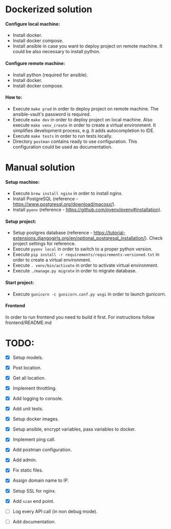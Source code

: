 # Dockerized solution

#### Configure local machine:
- Install docker.
- Install docker compose.
- Install ansible in case you want to deploy project on remote machine. It could be also necessary to install python. 

#### Configure remote machine:
- Install python (required for ansible).
- Install docker.
- Install docker compose.

#### How to:
- Execute `make prod` in order to deploy project on remote machine. The ansible-vault's password is required.
- Execute `make dev` in order to deploy project on local machine. Also execute `make venv_create` in order to create a virtual environment. It simplifies development process, e.g. it adds autocompletion to IDE.
- Execute `make tests` in order to run tests locally.
- Directory `postman` contains ready to use configuration. This configuration could be used as documentation.



# Manual solution

#### Setup machine:
- Execute `brew install nginx` in order to install nginx.
- Install PostgreSQL (reference - https://www.postgresql.org/download/macosx/).
- Install `pyenv` (reference - https://github.com/pyenv/pyenv#installation).

#### Setup project:
- Setup postgres database (reference - https://tutorial-extensions.djangogirls.org/en/optional_postgresql_installation/). Check project settings for reference.
- Execute `pyenv local` in order to switch to a proper python version.
- Execute `pip install -r requirements/requirements-versioned.txt` in order to create a virtual environment.
- Execute `. venv/bin/activate` in order to activate virtual environment.
- Execute `./manage.py migrate` in order to migrate database.

#### Start project:
- Execute `gunicorn -c gunicorn.conf.py wsgi` in order to launch gunicorn.


#### Frontend

In order to run frontend you need to build it first. For instructions follow frontend/README.md


# TODO:
- [x] Setup models.
- [x] Post location.
- [x] Get all location.
- [x] Implement throttling.
- [x] Add logging to console.
- [x] Add unit tests.
- [x] Setup docker images.
- [x] Setup ansible, encrypt variables, pass variables to docker.
- [x] Implement ping call.
- [x] Add postman configuration.
- [x] Add admin.
- [x] Fix static files.
- [x] Assign domain name to IP.
- [X] Setup SSL for nginx.
- [x] Add `scan` end point. 
- [ ] Log every API call (in non debug mode).
- [ ] Add documentation.


